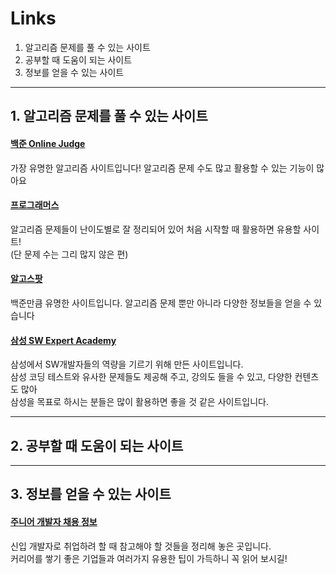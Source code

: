 # Links
1. 알고리즘 문제를 풀 수 있는 사이트
2. 공부할 때 도움이 되는 사이트
3. 정보를 얻을 수 있는 사이트
***

## 1. 알고리즘 문제를 풀 수 있는 사이트
#### [백준 Online Judge](https://www.acmicpc.net/)  
가장 유명한 알고리즘 사이트입니다! 알고리즘 문제 수도 많고 활용할 수 있는 기능이 많아요  
#### [프로그래머스](https://programmers.co.kr/)  
알고리즘 문제들이 난이도별로 잘 정리되어 있어 처음 시작할 때 활용하면 유용할 사이트!  
(단 문제 수는 그리 많지 않은 편)  
#### [알고스팟](https://algospot.com/)  
백준만큼 유명한 사이트입니다. 알고리즘 문제 뿐만 아니라 다양한 정보들을 얻을 수 있습니다
#### [삼성 SW Expert Academy](https://www.swexpertacademy.com/)  
삼성에서 SW개발자들의 역량을 기르기 위해 만든 사이트입니다.  
삼성 코딩 테스트와 유사한 문제들도 제공해 주고, 강의도 들을 수 있고, 다양한 컨텐츠도 많아  
삼성을 목표로 하시는 분들은 많이 활용하면 좋을 것 같은 사이트입니다.  
***
## 2. 공부할 때 도움이 되는 사이트
***
## 3. 정보를 얻을 수 있는 사이트  
#### [주니어 개발자 채용 정보](https://github.com/jojoldu/junior-recruit-scheduler/blob/master/README.md)  
신입 개발자로 취업하려 할 때 참고해야 할 것들을 정리해 놓은 곳입니다.  
커리어를 쌓기 좋은 기업들과 여러가지 유용한 팁이 가득하니 꼭 읽어 보시길!
